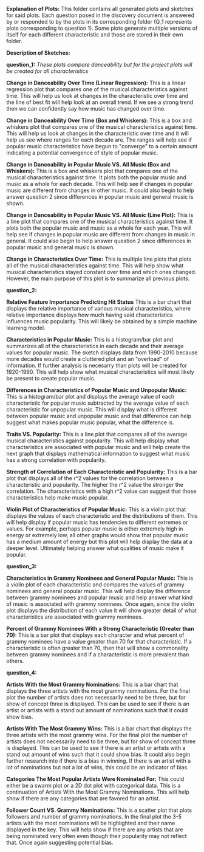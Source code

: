 **Explanation of Plots:**
This folder contains all generated plots and sketches for said plots.
Each question posed in the discovery document is answered by or responded to by the plots in its corresponding folder (Q_1 represents plots corresponding to question 1).
Some plots generate multiple versions of itself for each different characteristic and those are stored in their own folder.

**Description of Sketches:** 

**question_1:** *These plots compare danceability but for the project plots will be created for all characteristics*


**Change in Danceability Over Time (Linear Regression):** This is a linear regression plot that compares one of the musical characteristics against time. This will help us look at changes in the characteristic over time and the line of best fit will help look at an overall trend. If we see a strong trend then we can confidently say how music has changed over time.


**Change in Danceability Over Time (Box and Whiskers):** This is a box and whiskers plot that compares one of the musical characteristics against time. This will help us look at changes in the characteristic over time and it will help us see where ranges for each decade are. The ranges will help see if popular music characteristics have begun to "converge" to a certain amount indicating a potential convergence of style of popular music.


**Change in Danceability in Popular Music VS. All Music (Box and Whiskers):** This is a box and whiskers plot that compares one of the musical characteristics against time. It plots both the popular music and music as a whole for each decade. This will help see if changes in popular music are different from changes in other music. It could also begin to help answer question 2 since differences in popular music and general music is shown.


**Change in Danceability in Popular Music VS. All Music (Line Plot):** This is a line plot that compares one of the musical characteristics against time. It plots both the popular music and music as a whole for each year. This will help see if changes in popular music are different from changes in music in general. It could also begin to help answer question 2 since differences in popular music and general music is shown.


**Change in Characteristics Over Time:** This is multiple line plots that plots all of the musical characteristics against time. This will help show what musical characteristics stayed constant over time and which ones changed. However, the main purpose of this plot is to summarize all previous plots.




**question_2:**


**Relative Feature Importance Predicting Hit Status** This is a bar chart that displays the relative importance of various musical characteristics, where relative importance displays how much having said characteristics influences music popularity. This will likely be obtained by a simple machine learning model.


**Characteristics in Popular Music:** This is a histogram/bar plot and summarizes all of the characteristics in each decade and their average values for popular music. The sketch displays data from 1990-2010 because more decades would create a cluttered plot and an "overload" of information. If further analysis is necesarry than plots will be created for 1920-1990. This will help show what musical characteristics will most likely be present to create popular music.


**Differences in Characteristics of Popular Music and Unpopular Music:** This is a histogram/bar plot and displays the average value of each characteristic for popular music subtracted by the average value of each characteristic for unpopular music. This will display what is different between popular music and unpopular music and that difference can help suggest what makes popular music popular, what the difference is.


**Traits VS. Popularity:** This is a line plot that compares all of the average musical characteristics against popularity. This will help display what characteristics are associated with popular music and will help create the next graph that displays mathematical information to suggest what music has a strong correlation with popularity.


**Strength of Correlation of Each Characteristic and Popularity:** This is a bar plot that displays all of the r^2 values for the correlation between a characteristic and popularity. The higher the r^2 value the stronger the correlation. The characteristics with a high r^2 value can suggest that those characteristics help make music popular.


**Violin Plot of Characteristics of Popular Music:** This is a violin plot that displays the values of each characteristic and the distributions of them. This will help display if popular music has tendencies to different extremes or values. For example, perhaps popular music is either extremely high in energy or extremely low, all other graphs would show that popular music has a medium amount of energy but this plot will help display the data at a deeper level. Ultimately helping answer what qualities of music make it popular.


**question_3:**


**Characteristics in Grammy Nominees and General Popular Music:** This is a violin plot of each characteristic and compares the values of grammy nominees and general popular music. This will help display the difference between grammy nominees and popular music and help answer what kind of music is associated with grammy nominees. Once again, since the violin plot displays the distribution of each value it will show greater detail of what characteristics are associated with grammy nominees.


**Percent of Grammy Nominees With a Strong Characteristic (Greater than 70):** This is a bar plot that displays each character and what percent of grammy nominees have a value greater than 70 for that characteristic. If a characteristic is often greater than 70, then that will show a commonality between grammy nominees and if a characteristic is more prevalent than others.


**question_4:**


**Artists With the Most Grammy Nominations:** This is a bar chart that displays the three artists with the most grammy nominations. For the final plot the number of artists does not necessarily need to be three, but for show of concept three is displayed. This can be used to see if there is an artist or artists with a stand out amount of nominations such that it could show bias.


**Artists With The Most Grammy Wins:** This is a bar chart that displays the three artists with the most grammy wins. For the final plot the number of artists does not necessarily need to be three, but for show of concept three is displayed. This can be used to see if there is an artist or artists with a stand out amount of wins such that it could show bias. It could also begin further research into if there is a bias in winning. If there is an artist with a lot of nominations but not a lot of wins, this could be an indicator of bias.


**Categories The Most Popular Artists Were Nominated For:** This could either be a swarm plot or a 2D dot plot with categorical data. This is a continuation of Artists With the Most Grammy Nominations. This will help show if there are any categories that are favored for an artist.


**Follower Count VS. Grammy Nominations:** This is a scatter plot that plots followers and number of grammy nominations. In the final plot the 3-5 artists with the most nominations will be highlighted and their name displayed in the key. This will help show if there are any artists that are being nominated very often even though their popularity may not reflect that. Once again suggesting potential bias.


